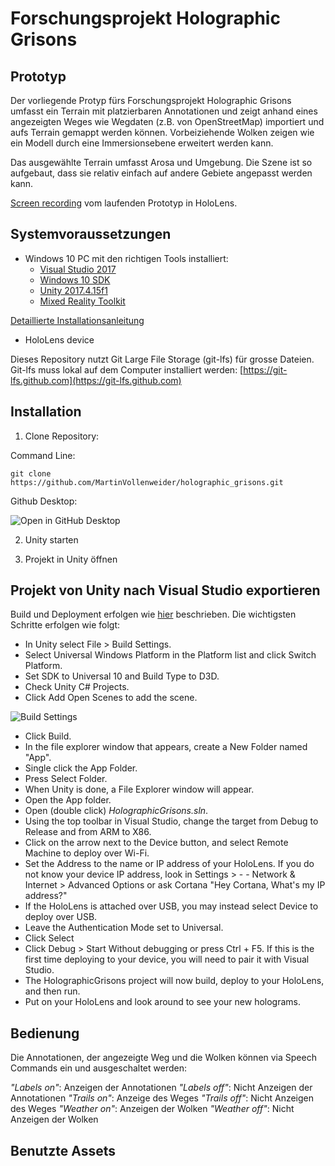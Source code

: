 # Forschungsprojekt Holographic Grisons

## Prototyp

Der vorliegende Protyp fürs Forschungsprojekt Holographic Grisons umfasst ein Terrain mit platzierbaren Annotationen und zeigt anhand eines angezeigten Weges wie Wegdaten (z.B. von OpenStreetMap) importiert und aufs Terrain gemappt werden können. Vorbeiziehende Wolken zeigen wie ein Modell durch eine Immersionsebene erweitert werden kann.

Das ausgewählte Terrain umfasst Arosa und Umgebung. Die Szene ist so aufgebaut, dass sie relativ einfach auf andere Gebiete angepasst werden kann. 

[Screen recording](https://drive.google.com/file/d/1bQkQS4UM795xcwBWdy0i45mah5A30EtM/view) vom laufenden Prototyp in HoloLens.

## Systemvoraussetzungen

- Windows 10 PC mit den richtigen Tools installiert:
  - [Visual Studio 2017](https://visualstudio.microsoft.com/downloads/)
  - [Windows 10 SDK](https://developer.microsoft.com/en-US/windows/downloads/windows-10-sdk)
  - [Unity 2017.4.15f1](https://unity3d.com/unity/qa/lts-releases)
  - [Mixed Reality Toolkit](https://github.com/Microsoft/MixedRealityToolkit-Unity/blob/master/README.md)
  
[Detaillierte Installationsanleitung](https://docs.microsoft.com/en-us/windows/mixed-reality/install-the-tools)
- HoloLens device 

Dieses Repository nutzt Git Large File Storage (git-lfs) für grosse Dateien. Git-lfs muss lokal auf dem Computer installiert werden: [https://git-lfs.github.com](https://git-lfs.github.com)

## Installation

1) Clone Repository:

Command Line: 
```
git clone https://github.com/MartinVollenweider/holographic_grisons.git
```

Github Desktop:


![Open in GitHub Desktop](https://user-images.githubusercontent.com/6608578/51750981-f6997e00-20b3-11e9-8ae5-b138ca46a3b9.png)

2) Unity starten

3) Projekt in Unity öffnen


## Projekt von Unity nach Visual Studio exportieren

Build und Deployment erfolgen wie [hier](https://docs.microsoft.com/en-us/windows/mixed-reality/holograms-101) beschrieben. 
Die wichtigsten Schritte erfolgen wie folgt: 

- In Unity select File > Build Settings.
- Select Universal Windows Platform in the Platform list and click Switch Platform.
- Set SDK to Universal 10 and Build Type to D3D.
- Check Unity C# Projects.
- Click Add Open Scenes to add the scene.

![Build Settings](https://user-images.githubusercontent.com/6608578/51751697-c652df00-20b5-11e9-8e6d-076ddb9967e2.jpg)

- Click Build.
- In the file explorer window that appears, create a New Folder named "App".
- Single click the App Folder.
- Press Select Folder.
- When Unity is done, a File Explorer window will appear.
- Open the App folder.
- Open (double click) _HolographicGrisons.sln_.
- Using the top toolbar in Visual Studio, change the target from Debug to Release and from ARM to X86.
- Click on the arrow next to the Device button, and select Remote Machine to deploy over Wi-Fi.
- Set the Address to the name or IP address of your HoloLens. If you do not know your device IP address, look in Settings > - - Network & Internet > Advanced Options or ask Cortana "Hey Cortana, What's my IP address?"
- If the HoloLens is attached over USB, you may instead select Device to deploy over USB.
- Leave the Authentication Mode set to Universal.
- Click Select
- Click Debug > Start Without debugging or press Ctrl + F5. If this is the first time deploying to your device, you will need to pair it with Visual Studio.
- The HolographicGrisons project will now build, deploy to your HoloLens, and then run.
- Put on your HoloLens and look around to see your new holograms.

## Bedienung

Die Annotationen, der angezeigte Weg und die Wolken können via Speech Commands ein und ausgeschaltet werden: 

_"Labels on"_: Anzeigen der Annotationen
_"Labels off"_: Nicht Anzeigen der Annotationen
_"Trails on"_: Anzeige des Weges
_"Trails off"_: Nicht Anzeigen des Weges
_"Weather on"_: Anzeigen der Wolken
_"Weather off"_: Nicht Anzeigen der Wolken



## Benutzte Assets

